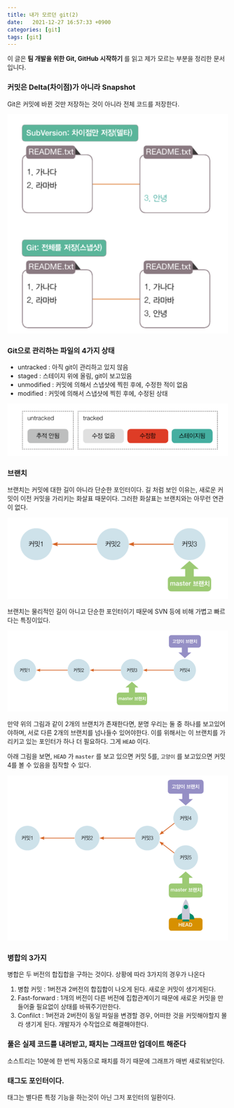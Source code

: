 ```yaml
---
title: 내가 모르던 git(2)
date:   2021-12-27 16:57:33 +0900
categories: [git]
tags: [git]
---
```


이 글은 **팀 개발을 위한 Git, GitHub 시작하기** 를 읽고 제가 모르는 부분을 정리한 문서입니다.

### 커밋은 Delta(차이점)가 아니라 Snapshot

Git은 커밋에 바뀐 것만 저장하는 것이 아니라 전체 코드를 저장한다.

![Untitled](../../assets/img/posts/2021-12-27-git(2)/Untitled.png)

### Git으로 관리하는 파일의 4가지 상태

- untracked : 아직 git이 관리하고 있지 않음
- staged : 스테이지 위에 올림, git이 보고있음
- unmodified : 커밋에 의해서 스냅샷에 찍힌 후에, 수정한 적이 없음
- modified : 커밋에 의해서 스냅샷에 찍힌 후에, 수정된 상태

![Untitled](../../assets/img/posts/2021-12-27-git(2)/Untitled%201.png)

### 브랜치

브랜치는 커밋에 대한 길이 아니라 단순한 포인터이다.  길 처럼 보인 이유는, 새로운 커밋이 이전 커밋을 가리키는 화살표 때문이다. 그러한 화살표는 브랜치와는 아무런 연관이 없다.

![Untitled](../../assets/img/posts/2021-12-27-git(2)/Untitled%202.png)

브랜치는 물리적인 길이 아니고 단순한 포인터이기 때문에 SVN 등에 비해 가볍고 빠르다는 특징이있다.

![Untitled](../../assets/img/posts/2021-12-27-git(2)/Untitled%203.png)

만약 위의 그림과 같이 2개의 브랜치가 존재한다면, 분명 우리는 둘 중 하나를 보고있어야하며, 서로 다른 2개의 브랜치를 넘나들수 있어야한다. 이를 위해서는 이 브랜치를 가리키고 있는 포인터가 하나 더 필요하다. 그게 `HEAD` 이다.

아래 그림을 보면, `HEAD` 가 `master` 를 보고 있으면 커밋 5를, `고양이` 를 보고있으면 커밋 4를 볼 수 있음을 짐작할 수 있다.

![Untitled](../../assets/img/posts/2021-12-27-git(2)/Untitled%204.png)

### 병합의 3가지

병합은 두 버전의 합집합을 구하는 것이다. 상황에 따라 3가지의 경우가 나온다

1. 병합 커밋 : 1버전과 2버전의 합집합이 나오게 된다. 새로운 커밋이 생기게된다.
2. Fast-forward : 1개의 버전이 다른 버전에 집합관계이기 때문에 새로운 커밋을 만들어줄 필요없이 상태를 바꿔주기만한다.
3. Confilct : 1버전과 2버전이 동일 파일을 변경할 경우, 어떠한 것을 커밋해야할지 몰라 생기게 된다. 개발자가 수작업으로 해결해야한다.

### 풀은 실제 코드를 내려받고, 패치는 그래프만 업데이트 해준다

소스트리는 10분에 한 번씩 자동으로 패치를 하기 때문에 그래프가 매번 새로워보인다.

### 태그도 포인터이다.

태그는 별다른 특정 기능을 하는것이 아닌 그저 포인터의 일환이다.
